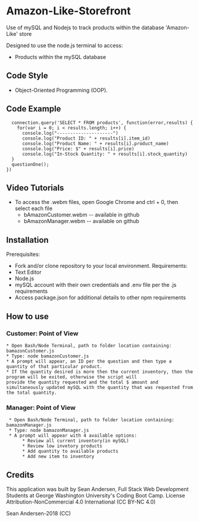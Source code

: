 # Amazon-Like-Storefront
Use of mySQL and Nodejs to track products within the database 'Amazon-Like' store

Designed to use the node.js terminal to access:
 * Products within the mySQL database
## **Code Style**
 * Object-Oriented Programming (OOP).
## **Code Example**

      connection.query('SELECT * FROM products', function(error,results) {
        for(var i = 0; i < results.length; i++) {
          console.log("---------------------")
          console.log("Product ID: " + results[i].item_id)
          console.log("Product Name: " + results[i].product_name)
          console.log("Price: $" + results[i].price)
          console.log("In-Stock Quantity: " + results[i].stock_quantity)
      }
      questionOne();
    })
## **Video Tutorials**
   * To access the .webm files, open Google Chrome and ctrl + 0, then select each file
      * bAmazonCustomer.webm -- available in github
      * bAmazonManager.webm -- available on github
## **Installation**
Prerequisites:
  * Fork and/or clone repository to your local environment.
Requirements:
  * Text Editor
  * Node.js
  * mySQL account with their own credentials and .env file per the .js requirements
  * Access package.json for additional details to other npm requirements
## **How to use**
  ### Customer: Point of View
    * Open Bash/Node Terminal, path to folder location containing: bamazonCustomer.js
    * Type: node bamazonCustomer.js
    * A prompt will appear, an ID per the question and then type a quantity of that particular product.
    * If the quantity desired is more then the current inventory, then the program will be exited, otherwise the script will                     provide the quantity requested and the total $ amount and simultaneously updated mySQL with the quantity that was requested from the total quantity.
  ### Manager: Point of View
     * Open Bash/Node Terminal, path to folder location containing: bamazonManager.js
     * Type: node bamazonManager.js
     * A prompt will appear with 4 available options:
          * Review all current inventory(in mySQL)
          * Review low invetory products
          * Add quantity to available products
          * Add new item to inventory
## **Credits**
This application was built by Sean Andersen, Full Stack Web Development Students at George Washington University's Coding Boot Camp.
License
Attribution-NonCommercial 4.0
International (CC BY-NC 4.0)

Sean Andersen-2018 (CC)
